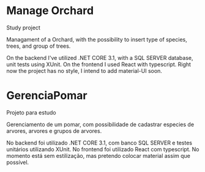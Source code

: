 # Manage Orchard

Study project

Managament of a Orchard, with the possibility to insert type of species, trees, and group of trees.

On the backend I've utilized .NET CORE 3.1, with a SQL SERVER database, unit tests using XUnit.
On the frontend I used React with typescript. Right now the project has no style, I intend to add material-UI soon.

# GerenciaPomar

Projeto para estudo

Gerenciamento de um pomar, com possibilidade de cadastrar especies de arvores, arvores e grupos de arvores.

No backend foi utilizado .NET CORE 3.1, com banco SQL SERVER e testes unitários utilizando XUnit.
No frontend foi utilizado React com typescript. No momento está sem estilização, mas pretendo colocar material assim que possível.

